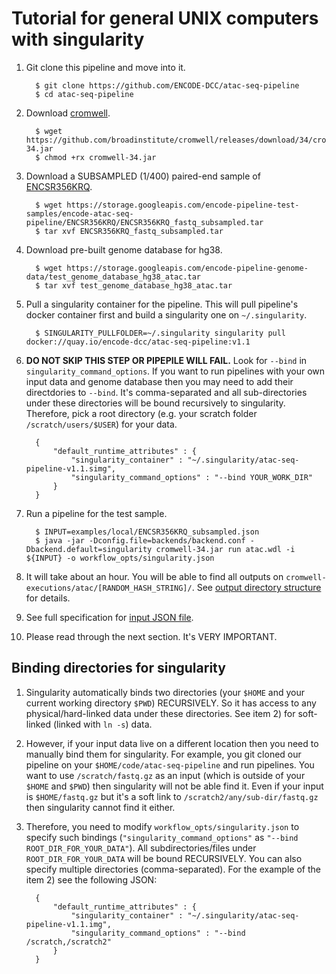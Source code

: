 Tutorial for general UNIX computers with singularity
====================================================

1. Git clone this pipeline and move into it.
    ```
      $ git clone https://github.com/ENCODE-DCC/atac-seq-pipeline
      $ cd atac-seq-pipeline
    ```

2. Download [cromwell](https://github.com/broadinstitute/cromwell).
    ```
      $ wget https://github.com/broadinstitute/cromwell/releases/download/34/cromwell-34.jar
      $ chmod +rx cromwell-34.jar
    ```

3. Download a SUBSAMPLED (1/400) paired-end sample of [ENCSR356KRQ](https://www.encodeproject.org/experiments/ENCSR356KRQ/).
    ```
      $ wget https://storage.googleapis.com/encode-pipeline-test-samples/encode-atac-seq-pipeline/ENCSR356KRQ/ENCSR356KRQ_fastq_subsampled.tar
      $ tar xvf ENCSR356KRQ_fastq_subsampled.tar
    ```

4. Download pre-built genome database for hg38.
    ```
      $ wget https://storage.googleapis.com/encode-pipeline-genome-data/test_genome_database_hg38_atac.tar
      $ tar xvf test_genome_database_hg38_atac.tar
    ```

5. Pull a singularity container for the pipeline. This will pull pipeline's docker container first and build a singularity one on `~/.singularity`.
    ```
      $ SINGULARITY_PULLFOLDER=~/.singularity singularity pull docker://quay.io/encode-dcc/atac-seq-pipeline:v1.1
    ```

6. **DO NOT SKIP THIS STEP OR PIPEPILE WILL FAIL.** Look for `--bind` in `singularity_command_options`. If you want to run pipelines with your own input data and genome database then you may need to add their directdories to `--bind`. It's comma-separated and all sub-directories under these directories will be bound recursively to singularity. Therefore, pick a root directory (e.g. your scratch folder `/scratch/users/$USER`) for your data.
    ```
      {
          "default_runtime_attributes" : {
              "singularity_container" : "~/.singularity/atac-seq-pipeline-v1.1.simg",
              "singularity_command_options" : "--bind YOUR_WORK_DIR"
          }
      }
    ```

7. Run a pipeline for the test sample.
    ```
      $ INPUT=examples/local/ENCSR356KRQ_subsampled.json
      $ java -jar -Dconfig.file=backends/backend.conf -Dbackend.default=singularity cromwell-34.jar run atac.wdl -i ${INPUT} -o workflow_opts/singularity.json
    ```

8. It will take about an hour. You will be able to find all outputs on `cromwell-executions/atac/[RANDOM_HASH_STRING]/`. See [output directory structure](output.md) for details.

9. See full specification for [input JSON file](input.md).

10. Please read through the next section. It's VERY IMPORTANT.

## Binding directories for singularity

1. Singularity automatically binds two directories (your `$HOME` and your current working directory `$PWD`) RECURSIVELY. So it has access to any physical/hard-linked data under these directories. See item 2) for soft-linked (linked with `ln -s`) data.

2. However, if your input data live on a different location then you need to manually bind them for singularity. For example, you git cloned our pipeline on your `$HOME/code/atac-seq-pipeline` and run pipelines. You want to use `/scratch/fastq.gz` as an input (which is outside of your `$HOME` and `$PWD`) then singularity will not be able find it. Even if your input is `$HOME/fastq.gz` but it's a soft link to `/scratch2/any/sub-dir/fastq.gz` then singularity cannot find it either.

3. Therefore, you need to modify `workflow_opts/singularity.json` to specify such bindings (`"singularity_command_options"` as `"--bind ROOT_DIR_FOR_YOUR_DATA"`). All subdirectories/files under `ROOT_DIR_FOR_YOUR_DATA` will be bound RECURSIVELY. You can also specify multiple directories (comma-separated). For the example of the item 2) see the following JSON:
    ```
      {
          "default_runtime_attributes" : {
              "singularity_container" : "~/.singularity/atac-seq-pipeline-v1.1.img",
              "singularity_command_options" : "--bind /scratch,/scratch2"
          }
      }
    ```